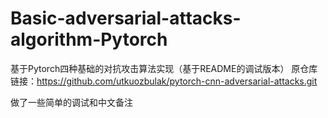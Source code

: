 # Basic-adversarial-attacks-algorithm-Pytorch
基于Pytorch四种基础的对抗攻击算法实现（基于README的调试版本）
原仓库链接：https://github.com/utkuozbulak/pytorch-cnn-adversarial-attacks.git

做了一些简单的调试和中文备注
